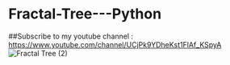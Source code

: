 # Fractal-Tree---Python
##Subscribe to my youtube channel : https://www.youtube.com/channel/UCjPk9YDheKst1FlAf_KSpyA
![Fractal Tree (2)](https://user-images.githubusercontent.com/48150537/81105603-cfc22c80-8f31-11ea-93b3-b5eed8c40ba6.png)
